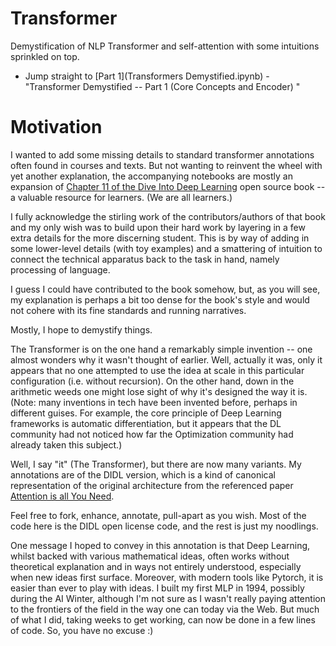 # Transformer

Demystification of NLP Transformer and self-attention with some intuitions sprinkled on top.

- Jump straight to [Part 1](Transformers Demystified.ipynb) - "Transformer Demystified -- Part 1 (Core Concepts and Encoder)
"

# Motivation

I wanted to add some missing details to standard transformer annotations often found in courses and texts. But not wanting to reinvent the wheel with yet another explanation, the accompanying notebooks are mostly an expansion of [Chapter 11 of the Dive Into Deep Learning](https://d2l.ai/chapter_attention-mechanisms-and-transformers/index.html) open source book -- a valuable resource for learners. (We are all learners.)

I fully acknowledge the stirling work of the contributors/authors of that book and my only wish was to build upon their hard work by layering in a few extra details for the more discerning student. This is by way of adding in some lower-level details (with toy examples) and a smattering of intuition to connect the technical apparatus back to the task in hand, namely processing of language.

I guess I could have contributed to the book somehow, but, as you will see, my explanation is perhaps a bit too dense for the book's style and would not cohere with its fine standards and running narratives.

Mostly, I hope to demystify things.

The Transformer is on the one hand a remarkably simple invention -- one almost wonders why it wasn't thought of earlier. Well, actually it was, only it appears that no one attempted to use the idea at scale in this particular configuration (i.e. without recursion). On the other hand, down in the arithmetic weeds one might lose sight of why it's designed the way it is. (Note: many inventions in tech have been invented before, perhaps in different guises. For example, the core principle of Deep Learning frameworks is automatic differentiation, but it appears that the DL community had not noticed how far the Optimization community had already taken this subject.)

Well, I say "it" (The Transformer), but there are now many variants. My annotations are of the DIDL version, which is a kind of canonical representation of the original architecture from the referenced paper [Attention is all You Need](https://d2l.ai/chapter_references/zreferences.html#id297).

Feel free to fork, enhance, annotate, pull-apart as you wish.
Most of the code here is the DIDL open license code, and the rest is just my noodlings.

One message I hoped to convey in this annotation is that Deep Learning, whilst backed with various mathematical ideas, often works without theoretical explanation and in ways not entirely understood, especially when new ideas first surface. Moreover, with modern tools like Pytorch, it is easier than ever to play with ideas. I built my first MLP in 1994, possibly during the AI Winter, although I'm not sure as I wasn't really paying attention to the frontiers of the field in the way one can today via the Web. But much of what I did, taking weeks to get working, can now be done in a few lines of code. So, you have no excuse :)
